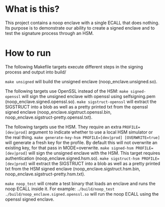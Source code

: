 What is this?
=============

This project contains a noop enclave with a single ECALL that does
nothing. Its purpose is to demonstrate our ability to create a signed
enclave and to test the signature process through an HSM.

How to run
==========

The following Makefile targets execute different steps in the signing process and output into build/

`make unsigned` will build the unsigned enclave (noop\_enclave.unsigned.so).

The following targets use OpenSSL instead of the HSM:
`make signed-openssl` will sign the unsigned enclave with openssl using selfsigning.pem (noop\_enclave.signed.openssl.so).
`make sigstruct-openssl` will extract the SIGSTRUCT into a blob as well as a pretty printed txt from the openssl signed enclave (noop\_enclave.sigstruct.openssl.bin, noop\_enclave.sigstruct-pretty.openssl.txt).

The following targets use the HSM. They require an extra `PROFILE=[dev|prod]` argument to indicate whether to use a local HSM simulator or the real thing.
`make generate-key-hsm PROFILE=[dev|prod] [OVERWRITE=true]` will generate a fresh key for the profile. By default this will not overwrite an existing key, for that pass in MODE=overwrite.
`make signed-hsm PROFILE=[dev|prod]` will sign the unsigned enclave with the HSM. This target requires authentication (noop\_enclave.signed.hsm.so).
`make sigstruct-hsm PROFILE=[dev|prod]` will extract the SIGSTRUCT into a blob as well as a pretty printed txt from the HSM signed enclave (noop\_enclave.sigstruct.hsm.bin, noop\_enclave.sigstruct-pretty.hsm.txt).

`make noop_test` will create a test binary that loads an enclave and runs the noop ECALL inside it. For example:
`./build/noop_test ./build/noop_enclave.signed.openssl.so`
will run the noop ECALL using the openssl signed enclave.
